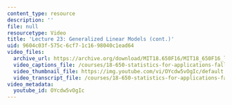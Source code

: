 ```yaml
---
content_type: resource
description: ''
file: null
resourcetype: Video
title: 'Lecture 23: Generalized Linear Models (cont.)'
uid: 9604c03f-575c-6cf7-1c16-98040c1ead64
video_files:
  archive_url: https://archive.org/download/MIT18.650F16/MIT18_650F16_lec23_300k.mp4
  video_captions_file: /courses/18-650-statistics-for-applications-fall-2016/47c1d6bfb6f85aa4b15f5648f3cf5d29_OYcdw5vOgIc.vtt
  video_thumbnail_file: https://img.youtube.com/vi/OYcdw5vOgIc/default.jpg
  video_transcript_file: /courses/18-650-statistics-for-applications-fall-2016/fa080b83c99520b4d19206cddbdd978f_OYcdw5vOgIc.pdf
video_metadata:
  youtube_id: OYcdw5vOgIc
---
```

